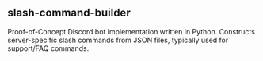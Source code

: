 ## slash-command-builder
Proof-of-Concept Discord bot implementation written in Python. Constructs server-specific slash commands from JSON files, typically used for support/FAQ commands.
